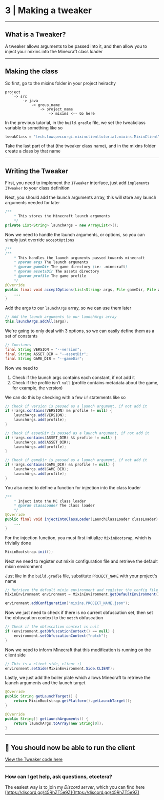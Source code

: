 # 3 | Making a tweaker
* * *
## What is a Tweaker?
A tweaker allows arguments to be passed into it, and then allow you to inject your mixins into the Minecraft class loader
* * *
## Making the class
So first, go to the mixins folder in your project heirachy
```
project
    -> src
        -> java
            -> group_name
                -> project_name
                    -> mixins <-- Go here
```

In the previous tutorial, in the `build.gradle` file, we set the tweakclass variable to something like so
```java
tweakClass = "tech.lowspeccorgi.mixinclienttutorial.mixins.MixinClientTutorialTweaker"
```

Take the last part of that (the tweaker class name), and in the mixins folder create a class by that name

***

## Writing the Tweaker
First, you need to implement the `ITweaker` interface, just add `implements ITweaker` to your class definition

Next, you should add the launch arguments array, this will store any launch arguments needed for later
```java linenums="1"
/**
    * This stores the Minecraft launch arguments  
    */
private List<String> launchArgs = new ArrayList<>();
```

Now we need to handle the launch arguments, or options, so you can simply just override `acceptOptions`
```java linenums="1"
/**
/**
    * This handles the launch arguments passed towards minecraft
    * @param args The launch arguments
    * @param gameDir The game directory (ie: .minecraft)
    * @param assetsDir The assets directory
    * @param profile The game profile
    */
@Override
public final void acceptOptions(List<String> args, File gameDir, File assetsDir, String profile) {
    ...
}
```

Add the args to our `launchArgs` array, so we can use them later
```java linenums="1"
// Add the launch arguments to our launchArgs array
this.launchArgs.addAll(args);
```

We're going to only deal with 3 options, so we can easily define them as a set of constants
```java linenums="1"
// Constants
final String VERSION = "--version";
final String ASSET_DIR = "--assetDir";
final String GAME_DIR = "--gameDir";
```

Now we need to

1. Check if the launch args contains each constant, if not add it
2. Check if the profile isn't `null` (profile contains metadata about the game, for example, the version)

We can do this by checking with a few `if` statements like so
```java linenums="1"
// Check if version is passed as a launch argument, if not add it
if (!args.contains(VERSION) && profile != null) {
    launchArgs.add(VERSION);
    launchArgs.add(profile);
}

// Check if assetDir is passed as a launch argument, if not add it
if (!args.contains(ASSET_DIR) && profile != null) {
    launchArgs.add(ASSET_DIR);
    launchArgs.add(profile);
}

// Check if gameDir is passed as a launch argument, if not add it
if (!args.contains(GAME_DIR) && profile != null) {
    launchArgs.add(GAME_DIR);
    launchArgs.add(profile);
}
```

You also need to define a function for injection into the class loader
```java linenums="1"
/**
    * Inject into the MC class loader
    * @param classLoader The class loader
    */
@Override
public final void injectIntoClassLoader(LaunchClassLoader classLoader) {
    ...
}
```

For the injection function, you must first initialize `MixinBootsrap`, which is trivially done
```java linenums="1"
MixinBootstrap.init();
```

Next we need to register out mixin configuration file and retrieve the default mixin environment

Just like in the `build.gradle` file, substitute `PROJECT_NAME` with your project's name

```java linenums="1"
// Retrieve the default mixin environment and register the config file
MixinEnvironment environment = MixinEnvironment.getDefaultEnvironment();

environment.addConfiguration("mixins.PROJECT_NAME.json");
```

Now we just need to check if there is no current obfuscation set, then set the obfuscation context to the `notch` obfuscation
```java linenums="1"
// Check if the obfuscation context is null
if (environment.getObfuscationContext() == null) {
    environment.setObfuscationContext("notch");
}
```

Now we need to inform Minecraft that this modification is running on the client side
```java linenums="1"
// This is a client side, client :)
environment.setSide(MixinEnvironment.Side.CLIENT);
```

Lastly, we just add the boiler plate which allows Minecraft to retrieve the launch arguments and the launch target
```java linenums="1"
@Override
public String getLaunchTarget() {
    return MixinBootstrap.getPlatform().getLaunchTarget();
}

@Override
public String[] getLaunchArguments() {
    return launchArgs.toArray(new String[0]);
}
```
* * *
## 🥳 You should now be able to run the client
[View the Tweaker code here](https://gist.github.com/LowSpecCorgi/4e7d2ff1ee7d00324770df8f3bd3a4d5)
* * *

### How can I get help, ask questions, etcetera?
The easiest way is to join my *Discord server*, which you can find here
[https://discord.gg/45RhZT5e9Z](https://discord.gg/45RhZT5e9Z)
